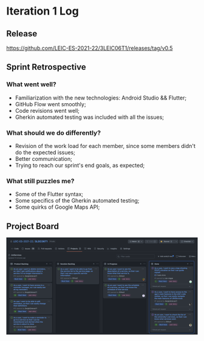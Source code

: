 # Iteration 1 Log

## Release

https://github.com/LEIC-ES-2021-22/3LEIC06T1/releases/tag/v0.5

## Sprint Retrospective

### What went well?
- Familiarization with the new technologies: Android Studio && Flutter;
- GitHub Flow went smoothly;
- Code revisions went well;
- Gherkin automated testing was included with all the issues;


### What should we do differently?
- Revision of the work load for each member, since some members didn't do the expected issues;
- Better communication;
- Trying to reach our sprint's end goals, as expected;


### What still puzzles me?

- Some of the Flutter syntax;
- Some specifics of the Gherkin automated testing;
- Some quirks of Google Maps API;



## Project Board

![Iteration Board](/images/iteration1board.png)
